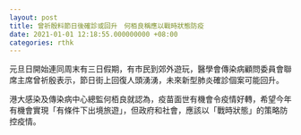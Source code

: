 ```yaml
---
layout: post
title: 曾祈殷料節日後確診或回升　何栢良稱應以戰時狀態防疫
date: 2021-01-01 12:18:55.000000000 +08:00
categories: rthk
---
```


元旦日開始連同周末有三日假期，有市民到郊外遊玩，醫學會傳染病顧問委員會聯席主席曾祈殷表示，節日街上回復人頭湧湧，未來新型肺炎確診個案可能回升。

港大感染及傳染病中心總監何栢良就認為，疫苗面世有機會令疫情好轉，希望今年有機會實現「有條件下出境旅遊」，但政府和社會，應該以「戰時狀態」的策略防控疫情。
